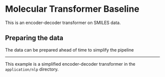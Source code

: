 # Molecular Transformer Baseline

This is an encoder-decoder transformer on SMILES data.

## Preparing the data

The data can be prepared ahead of time to simplify the pipeline

---
This example is a simplified encoder-decoder transformer in the `application/nlp` directory. 
